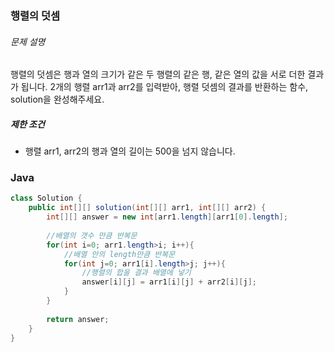 ### 행렬의 덧셈 

###### 문제 설명

행렬의 덧셈은 행과 열의 크기가 같은 두 행렬의 같은 행, 같은 열의 값을 서로 더한 결과가 됩니다. 2개의 행렬 arr1과 arr2를 입력받아, 행렬 덧셈의 결과를 반환하는 함수, solution을 완성해주세요.

##### 제한 조건

- 행렬 arr1, arr2의 행과 열의 길이는 500을 넘지 않습니다.



### Java

~~~java
class Solution {
    public int[][] solution(int[][] arr1, int[][] arr2) {
        int[][] answer = new int[arr1.length][arr1[0].length];
        
      	//배열의 갯수 만큼 반복문
        for(int i=0; arr1.length>i; i++){
          	//배열 안의 length만큼 반복문
            for(int j=0; arr1[i].length>j; j++){
              	//행렬의 합을 결과 배열에 넣기
                answer[i][j] = arr1[i][j] + arr2[i][j];
            }
        }
        
        return answer;
    }
}
~~~

